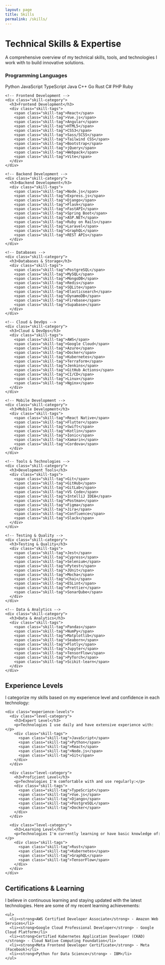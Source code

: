 ```yaml
---
layout: page
title: Skills
permalink: /skills/
---
```


<div class="skills-content">
  <h1 class="text-center mb-4">Technical Skills & Expertise</h1>
  <p class="text-center mb-4">A comprehensive overview of my technical skills, tools, and technologies I work with to build innovative solutions.</p>

  <div class="skills-grid">
    <!-- Programming Languages -->
    <div class="skill-category">
      <h3>Programming Languages</h3>
      <div class="skill-tags">
        <span class="skill-tag">Python</span>
        <span class="skill-tag">JavaScript</span>
        <span class="skill-tag">TypeScript</span>
        <span class="skill-tag">Java</span>
        <span class="skill-tag">C++</span>
        <span class="skill-tag">Go</span>
        <span class="skill-tag">Rust</span>
        <span class="skill-tag">C#</span>
        <span class="skill-tag">PHP</span>
        <span class="skill-tag">Ruby</span>
      </div>
    </div>

    <!-- Frontend Development -->
    <div class="skill-category">
      <h3>Frontend Development</h3>
      <div class="skill-tags">
        <span class="skill-tag">React</span>
        <span class="skill-tag">Vue.js</span>
        <span class="skill-tag">Angular</span>
        <span class="skill-tag">HTML5</span>
        <span class="skill-tag">CSS3</span>
        <span class="skill-tag">Sass/SCSS</span>
        <span class="skill-tag">Tailwind CSS</span>
        <span class="skill-tag">Bootstrap</span>
        <span class="skill-tag">jQuery</span>
        <span class="skill-tag">Webpack</span>
        <span class="skill-tag">Vite</span>
      </div>
    </div>

    <!-- Backend Development -->
    <div class="skill-category">
      <h3>Backend Development</h3>
      <div class="skill-tags">
        <span class="skill-tag">Node.js</span>
        <span class="skill-tag">Express.js</span>
        <span class="skill-tag">Django</span>
        <span class="skill-tag">Flask</span>
        <span class="skill-tag">FastAPI</span>
        <span class="skill-tag">Spring Boot</span>
        <span class="skill-tag">ASP.NET</span>
        <span class="skill-tag">Ruby on Rails</span>
        <span class="skill-tag">Laravel</span>
        <span class="skill-tag">GraphQL</span>
        <span class="skill-tag">REST APIs</span>
      </div>
    </div>

    <!-- Databases -->
    <div class="skill-category">
      <h3>Databases & Storage</h3>
      <div class="skill-tags">
        <span class="skill-tag">PostgreSQL</span>
        <span class="skill-tag">MySQL</span>
        <span class="skill-tag">MongoDB</span>
        <span class="skill-tag">Redis</span>
        <span class="skill-tag">SQLite</span>
        <span class="skill-tag">Elasticsearch</span>
        <span class="skill-tag">DynamoDB</span>
        <span class="skill-tag">Firebase</span>
        <span class="skill-tag">Supabase</span>
      </div>
    </div>

    <!-- Cloud & DevOps -->
    <div class="skill-category">
      <h3>Cloud & DevOps</h3>
      <div class="skill-tags">
        <span class="skill-tag">AWS</span>
        <span class="skill-tag">Google Cloud</span>
        <span class="skill-tag">Azure</span>
        <span class="skill-tag">Docker</span>
        <span class="skill-tag">Kubernetes</span>
        <span class="skill-tag">Terraform</span>
        <span class="skill-tag">Jenkins</span>
        <span class="skill-tag">GitHub Actions</span>
        <span class="skill-tag">CI/CD</span>
        <span class="skill-tag">Linux</span>
        <span class="skill-tag">Nginx</span>
      </div>
    </div>

    <!-- Mobile Development -->
    <div class="skill-category">
      <h3>Mobile Development</h3>
      <div class="skill-tags">
        <span class="skill-tag">React Native</span>
        <span class="skill-tag">Flutter</span>
        <span class="skill-tag">Swift</span>
        <span class="skill-tag">Kotlin</span>
        <span class="skill-tag">Ionic</span>
        <span class="skill-tag">Xamarin</span>
        <span class="skill-tag">Cordova</span>
      </div>
    </div>

    <!-- Tools & Technologies -->
    <div class="skill-category">
      <h3>Development Tools</h3>
      <div class="skill-tags">
        <span class="skill-tag">Git</span>
        <span class="skill-tag">GitHub</span>
        <span class="skill-tag">GitLab</span>
        <span class="skill-tag">VS Code</span>
        <span class="skill-tag">IntelliJ IDEA</span>
        <span class="skill-tag">Postman</span>
        <span class="skill-tag">Figma</span>
        <span class="skill-tag">Jira</span>
        <span class="skill-tag">Confluence</span>
        <span class="skill-tag">Slack</span>
      </div>
    </div>

    <!-- Testing & Quality -->
    <div class="skill-category">
      <h3>Testing & Quality</h3>
      <div class="skill-tags">
        <span class="skill-tag">Jest</span>
        <span class="skill-tag">Cypress</span>
        <span class="skill-tag">Selenium</span>
        <span class="skill-tag">Pytest</span>
        <span class="skill-tag">JUnit</span>
        <span class="skill-tag">Mocha</span>
        <span class="skill-tag">Chai</span>
        <span class="skill-tag">ESLint</span>
        <span class="skill-tag">Prettier</span>
        <span class="skill-tag">SonarQube</span>
      </div>
    </div>

    <!-- Data & Analytics -->
    <div class="skill-category">
      <h3>Data & Analytics</h3>
      <div class="skill-tags">
        <span class="skill-tag">Pandas</span>
        <span class="skill-tag">NumPy</span>
        <span class="skill-tag">Matplotlib</span>
        <span class="skill-tag">Seaborn</span>
        <span class="skill-tag">Plotly</span>
        <span class="skill-tag">Jupyter</span>
        <span class="skill-tag">TensorFlow</span>
        <span class="skill-tag">PyTorch</span>
        <span class="skill-tag">Scikit-learn</span>
      </div>
    </div>
  </div>

  <!-- Experience Level Section -->
  <div class="about-section mt-4">
    <h2>Experience Levels</h2>
    <p>I categorize my skills based on my experience level and confidence in each technology:</p>
    
    <div class="experience-levels">
      <div class="level-category">
        <h3>Expert Level</h3>
        <p>Technologies I use daily and have extensive experience with:</p>
        <div class="skill-tags">
          <span class="skill-tag">JavaScript</span>
          <span class="skill-tag">Python</span>
          <span class="skill-tag">React</span>
          <span class="skill-tag">Node.js</span>
          <span class="skill-tag">Git</span>
        </div>
      </div>
      
      <div class="level-category">
        <h3>Proficient Level</h3>
        <p>Technologies I'm comfortable with and use regularly:</p>
        <div class="skill-tags">
          <span class="skill-tag">TypeScript</span>
          <span class="skill-tag">Vue.js</span>
          <span class="skill-tag">Django</span>
          <span class="skill-tag">PostgreSQL</span>
          <span class="skill-tag">Docker</span>
        </div>
      </div>
      
      <div class="level-category">
        <h3>Learning Level</h3>
        <p>Technologies I'm currently learning or have basic knowledge of:</p>
        <div class="skill-tags">
          <span class="skill-tag">Rust</span>
          <span class="skill-tag">Kubernetes</span>
          <span class="skill-tag">GraphQL</span>
          <span class="skill-tag">TensorFlow</span>
        </div>
      </div>
    </div>
  </div>

  <!-- Certifications Section -->
  <div class="about-section mt-4">
    <h2>Certifications & Learning</h2>
    <p>I believe in continuous learning and staying updated with the latest technologies. Here are some of my recent learning achievements:</p>
    
    <ul>
      <li><strong>AWS Certified Developer Associate</strong> - Amazon Web Services</li>
      <li><strong>Google Cloud Professional Developer</strong> - Google Cloud Platform</li>
      <li><strong>Certified Kubernetes Application Developer (CKAD)</strong> - Cloud Native Computing Foundation</li>
      <li><strong>Meta Frontend Developer Certificate</strong> - Meta (Facebook)</li>
      <li><strong>Python for Data Science</strong> - IBM</li>
    </ul>
  </div>
</div>
